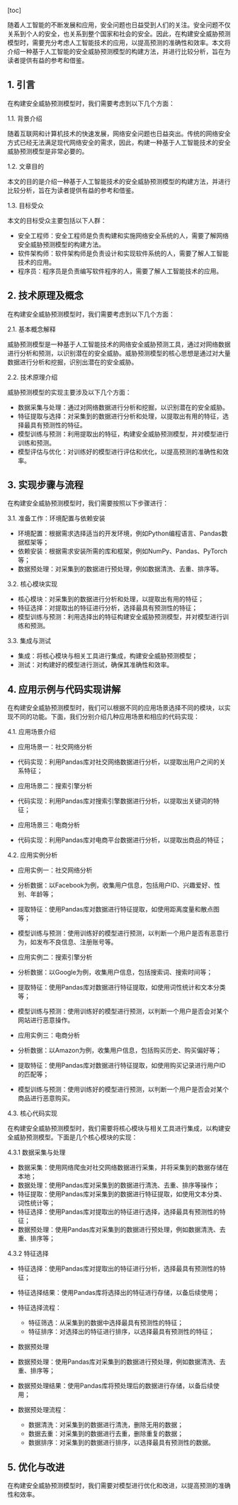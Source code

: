 
[toc]                    
                
                
随着人工智能的不断发展和应用，安全问题也日益受到人们的关注。安全问题不仅关系到个人的安全，也关系到整个国家和社会的安全。因此，在构建安全威胁预测模型时，需要充分考虑人工智能技术的应用，以提高预测的准确性和效率。本文将介绍一种基于人工智能的安全威胁预测模型的构建方法，并进行比较分析，旨在为读者提供有益的参考和借鉴。

## 1. 引言

在构建安全威胁预测模型时，我们需要考虑到以下几个方面：

1.1. 背景介绍

随着互联网和计算机技术的快速发展，网络安全问题也日益突出。传统的网络安全方式已经无法满足现代网络安全的需求，因此，构建一种基于人工智能技术的安全威胁预测模型是非常必要的。

1.2. 文章目的

本文的目的是介绍一种基于人工智能技术的安全威胁预测模型的构建方法，并进行比较分析，旨在为读者提供有益的参考和借鉴。

1.3. 目标受众

本文的目标受众主要包括以下人群：

- 安全工程师：安全工程师是负责构建和实施网络安全系统的人，需要了解网络安全威胁预测模型的构建方法。
- 软件架构师：软件架构师是负责设计和实现软件系统的人，需要了解人工智能技术的应用。
- 程序员：程序员是负责编写软件程序的人，需要了解人工智能技术的应用。

## 2. 技术原理及概念

在构建安全威胁预测模型时，我们需要考虑到以下几个方面：

2.1. 基本概念解释

威胁预测模型是一种基于人工智能技术的网络安全威胁预测工具，通过对网络数据进行分析和预测，以识别潜在的安全威胁。威胁预测模型的核心思想是通过对大量数据进行分析和挖掘，识别出潜在的安全威胁。

2.2. 技术原理介绍

威胁预测模型的实现主要涉及以下几个方面：

- 数据采集与处理：通过对网络数据进行分析和挖掘，以识别潜在的安全威胁。
- 特征提取与选择：对采集到的数据进行分析和处理，以提取出有用的特征，选择最具有预测性的特征。
- 模型训练与预测：利用提取出的特征，构建安全威胁预测模型，并对模型进行训练和预测。
- 模型评估与优化：对训练好的模型进行评估和优化，以提高预测的准确性和效率。

## 3. 实现步骤与流程

在构建安全威胁预测模型时，我们需要按照以下步骤进行：

3.1. 准备工作：环境配置与依赖安装

- 环境配置：根据需求选择适当的开发环境，例如Python编程语言、Pandas数据框架等；
- 依赖安装：根据需求安装所需的库和框架，例如NumPy、Pandas、PyTorch等；
- 数据预处理：对采集到的数据进行预处理，例如数据清洗、去重、排序等。

3.2. 核心模块实现

- 核心模块：对采集到的数据进行分析和处理，以提取出有用的特征；
- 特征选择：对提取出的特征进行分析，选择最具有预测性的特征；
- 模型训练与预测：利用选择出的特征构建安全威胁预测模型，并对模型进行训练和预测。

3.3. 集成与测试

- 集成：将核心模块与相关工具进行集成，构建安全威胁预测模型；
- 测试：对构建好的模型进行测试，确保其准确性和效率。

## 4. 应用示例与代码实现讲解

在构建安全威胁预测模型时，我们可以根据不同的应用场景选择不同的模块，以实现不同的功能。下面，我们分别介绍几种应用场景和相应的代码实现：

4.1. 应用场景介绍

- 应用场景一：社交网络分析

- 代码实现：利用Pandas库对社交网络数据进行分析，以提取出用户之间的关系特征；
- 应用场景二：搜索引擎分析

- 代码实现：利用Pandas库对搜索引擎数据进行分析，以提取出关键词的特征；
- 应用场景三：电商分析

- 代码实现：利用Pandas库对电商平台数据进行分析，以提取出商品的特征；

4.2. 应用实例分析

- 应用实例一：社交网络分析

- 分析数据：以Facebook为例，收集用户信息，包括用户ID、兴趣爱好、性别、年龄等；
- 提取特征：使用Pandas库对数据进行特征提取，如使用距离度量和散点图等；
- 模型训练与预测：使用训练好的模型进行预测，以判断一个用户是否有恶意行为，如发布不良信息、注册账号等。

- 应用实例二：搜索引擎分析

- 分析数据：以Google为例，收集用户信息，包括搜索词、搜索时间等；
- 提取特征：使用Pandas库对数据进行特征提取，如使用词性统计和文本分类等；
- 模型训练与预测：使用训练好的模型进行预测，以判断一个用户是否会对某个网站进行恶意操作。

- 应用实例三：电商分析

- 分析数据：以Amazon为例，收集用户信息，包括购买历史、购买偏好等；
- 提取特征：使用Pandas库对数据进行特征提取，如使用购买记录进行用户ID的匹配等；
- 模型训练与预测：使用训练好的模型进行预测，以判断一个用户是否会对某个商品进行恶意购买。

4.3. 核心代码实现

在构建安全威胁预测模型时，我们需要将核心模块与相关工具进行集成，以构建安全威胁预测模型。下面是几个核心模块的实现：

4.3.1 数据采集与处理

- 数据采集：使用网络爬虫对社交网络数据进行采集，并将采集到的数据存储在本地；
- 数据处理：使用Pandas库对采集到的数据进行清洗、去重、排序等操作；
- 特征提取：使用Pandas库对采集到的数据进行特征提取，如使用文本分类、词性统计等；
- 特征选择：使用Pandas库对提取出的特征进行选择，选择最具有预测性的特征；
- 数据预处理：使用Pandas库对采集到的数据进行预处理，例如数据清洗、去重、排序等；

4.3.2 特征选择

- 特征选择：使用Pandas库对提取出的特征进行分析，选择最具有预测性的特征；
- 特征选择结果：使用Pandas库将选择出的特征进行存储，以备后续使用；
- 特征选择流程：
    - 特征筛选：从采集到的数据中选择最具有预测性的特征；
    - 特征排序：对选择出的特征进行排序，以选择最具有预测性的特征；
- 数据预处理

- 数据预处理：使用Pandas库对采集到的数据进行预处理，例如数据清洗、去重、排序等；
- 数据预处理结果：使用Pandas库将预处理后的数据进行存储，以备后续使用；
- 数据预处理流程：
    - 数据清洗：对采集到的数据进行清洗，删除无用的数据；
    - 数据去重：对采集到的数据进行去重，删除重复的数据；
    - 数据排序：对采集到的数据进行排序，以选择最具有预测性的数据。

## 5. 优化与改进

在构建安全威胁预测模型时，我们需要对模型进行优化和改进，以提高预测的准确性和效率。

